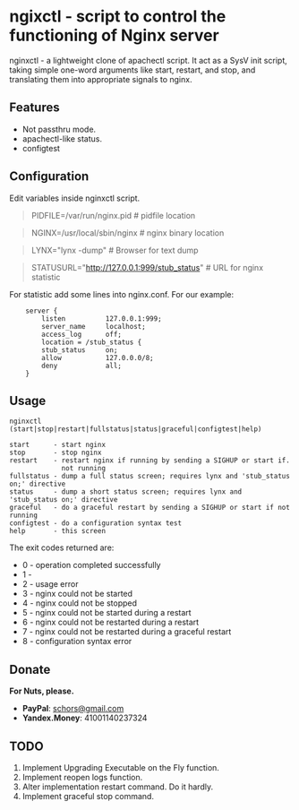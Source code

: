 ngixctl - script to control the functioning of Nginx server
===========================================================

nginxctl - a lightweight clone of apachectl script. It act as a SysV init script, 
taking simple one-word arguments like start, restart, and stop, and translating them into 
appropriate signals to nginx.

Features
--------

* Not passthru mode.
* apachectl-like status.
* configtest

Configuration
-------------

Edit variables inside nginxctl script.

> PIDFILE=/var/run/nginx.pid      # pidfile location

> NGINX=/usr/local/sbin/nginx     # nginx binary location

> LYNX="lynx -dump"               # Browser for text dump

> STATUSURL="http://127.0.0.1:999/stub_status" # URL for nginx statistic

For statistic add some lines into nginx.conf. For our example:
```
    server {
        listen          127.0.0.1:999;
        server_name     localhost;
        access_log      off;
        location = /stub_status {
        stub_status     on;
        allow           127.0.0.0/8;
        deny            all;
    }

```

Usage
-----

```
nginxctl (start|stop|restart|fullstatus|status|graceful|configtest|help)
 
start      - start nginx 
stop       - stop nginx 
restart    - restart nginx if running by sending a SIGHUP or start if. 
             not running 
fullstatus - dump a full status screen; requires lynx and 'stub_status on;' directive 
status     - dump a short status screen; requires lynx and 'stub_status on;' directive 
graceful   - do a graceful restart by sending a SIGHUP or start if not running 
configtest - do a configuration syntax test 
help       - this screen 
```

The exit codes returned are:
* 0 - operation completed successfully
* 1 - 
* 2 - usage error
* 3 - nginx could not be started
* 4 - nginx could not be stopped
* 5 - nginx could not be started during a restart
* 6 - nginx could not be restarted during a restart
* 7 - nginx could not be restarted during a graceful restart
* 8 - configuration syntax error


Donate
------

**For Nuts, please.**

* **PayPal**: schors@gmail.com
* **Yandex.Money**: 41001140237324

TODO
----

1. Implement Upgrading Executable on the Fly function.
2. Implement reopen logs function.
3. Alter implementation restart command. Do it hardly.
4. Implement graceful stop command.

